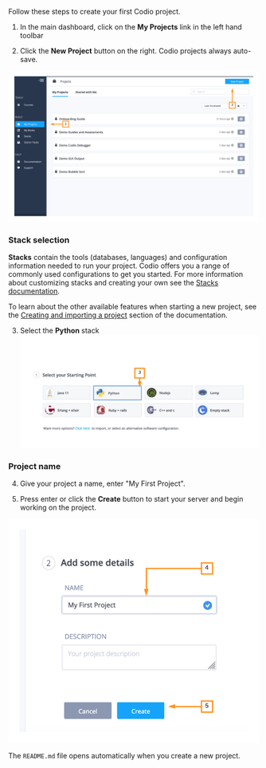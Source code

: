Follow these steps to create your first Codio project. 

1. In the main dashboard, click on the **My Projects** link in the left hand toolbar 

2. Click the **New Project** button on the right. Codio projects always auto-save.

![.guides/img/newProject](.guides/img/newProject.png)



### Stack selection
**Stacks** contain the tools (databases, languages) and configuration information needed to run your project. Codio offers you a range of commonly used configurations to get you started. For more information about customizing stacks and creating your own see the [Stacks documentation](https://docs.codio.com/develop/develop/stacks/using-stacks.html#id1).


To learn about the other available features when starting a new project, see the [Creating and importing a project](https://docs.codio.com/develop/develop/projects/create-import-project.html#create-import-project) section of the documentation.

3. Select the **Python** stack
![.guides/img/startPython](.guides/img/startPython.png)


### Project name
 
4. Give your project a name, enter "My First Project".

5. Press enter or click the **Create** button to start your server and begin working on the project.

![](.guides/img/nameProject.png)

The `README.md` file opens automatically when you create a new project.
